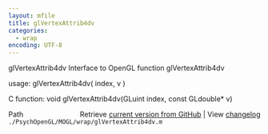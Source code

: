 ```yaml
---
layout: mfile
title: glVertexAttrib4dv
categories:
  - wrap
encoding: UTF-8
---
```


glVertexAttrib4dv  Interface to OpenGL function glVertexAttrib4dv  

usage:  glVertexAttrib4dv( index, v )  

C function:  void glVertexAttrib4dv(GLuint index, const GLdouble\* v)  


<div class="code_header" style="text-align:right;">
  <span style="float:left;">Path&nbsp;&nbsp;</span> <span class="counter">Retrieve <a href=
  "https://raw.github.com/Psychtoolbox-3/Psychtoolbox-3/beta/./PsychOpenGL/MOGL/wrap/glVertexAttrib4dv.m">current version from GitHub</a> | View <a href=
  "https://github.com/Psychtoolbox-3/Psychtoolbox-3/commits/beta/./PsychOpenGL/MOGL/wrap/glVertexAttrib4dv.m">changelog</a></span>
</div>
<div class="code">
  <code>./PsychOpenGL/MOGL/wrap/glVertexAttrib4dv.m</code>
</div>
